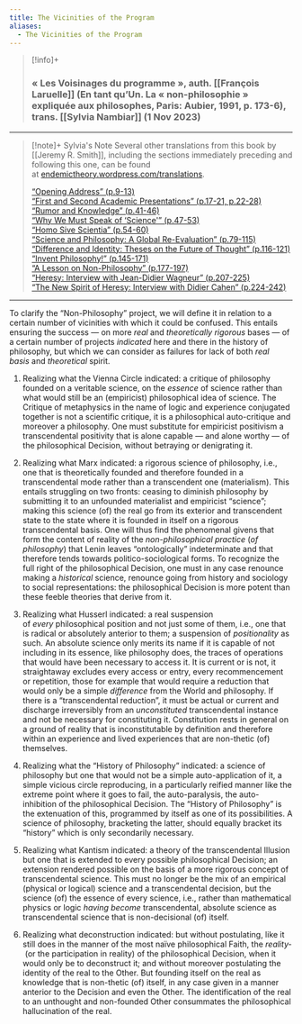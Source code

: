 ```yaml
---
title: The Vicinities of the Program
aliases:
  - The Vicinities of the Program
---
```


>[!info]+ 
>### « Les Voisinages du programme », auth. [[François Laruelle]] (En tant qu’Un. La « non-philosophie » expliquée aux philosophes, Paris: Aubier, 1991, p. 173-6), trans. [[Sylvia Nambiar]] (1 Nov 2023)

-----
>[!note]+ Sylvia's Note
> Several other translations from this book by [[Jeremy R. Smith]], including the sections immediately
> preceding and following this one, can be found at [endemictheory.wordpress.com/translations](https://endemictheory.wordpress.com/translations/).
>
>[“Opening Address” (p.9-13)](https://endemictheory.wordpress.com/2021/05/25/translation-of-francois-laruelle-opening-address-from-en-tant-quun-1991/)  
>[“First and Second Academic Presentations” (p.17-21, p.22-28)](https://endemictheory.wordpress.com/2021/01/02/translation-of-francois-laruelles-first-and-second-academic-presentations/)  
>[“Rumor and Knowledge” (p.41-46)](https://endemictheory.wordpress.com/2023/05/28/translation-of-francois-laruelle-rumor-and-knowledge-from-en-tant-quun-1991/)  
>[“Why We Must Speak of ‘Science'” (p.47-53)](https://endemictheory.wordpress.com/2021/03/16/translation-of-francois-laruelle-why-we-must-speak-of-science-from-en-tant-quun/)  
>[“Homo Sive Scientia” (p.54-60)](https://endemictheory.wordpress.com/2021/03/16/translation-of-francois-laruelle-homo-sive-scientia-from-en-tant-quun/)  
>[“Science and Philosophy: A Global Re-Evaluation” (p.79-115)](https://endemictheory.wordpress.com/2020/12/27/translation-of-francois-laruelle-science-and-philosophy-a-global-re-evaluation/)  
>[“Difference and Identity: Theses on the Future of Thought” (p.116-121)](https://endemictheory.wordpress.com/2021/08/16/translation-of-francois-laruelle-difference-and-identity-theses-on-the-future-of-thought-in-en-tant-quun-1991/)  
>[“Invent Philosophy!” (p.145-171)](https://endemictheory.wordpress.com/2022/08/21/translation-of-francois-laruelle-invent-philosophy-from-en-tant-quun-1991/)  
>[“A Lesson on Non-Philosophy” (p.177-197)](https://endemictheory.wordpress.com/2021/09/27/translation-of-francois-laruelle-a-lesson-on-non-philosophy-from-en-tant-quun-1991/)  
>[“Heresy: Interview with Jean-Didier Wagneur” (p.207-225)](https://endemictheory.wordpress.com/2021/01/07/translation-of-francois-laruelle-heresy-an-interview-with-jean-didier-wagneur/)  
>[“The New Spirit of Heresy: Interview with Didier Cahen” (p.224-242)](https://endemictheory.wordpress.com/2022/04/24/translation-of-francois-laruelle-the-new-spirit-of-heresy-interview-with-didier-cahen-from-en-tant-quun-1991/)

-----

To clarify the “Non-Philosophy” project, we will define it in relation to a certain number of vicinities with which it could be confused. This entails ensuring the success — on more _real_ and _theoretically rigorous_ bases ­— of a certain number of projects _indicated_ here and there in the history of philosophy, but which we can consider as failures for lack of both _real basis_ and _theoretical_ spirit.

1. Realizing what the Vienna Circle indicated: a critique of philosophy founded on a veritable science, on the _essence_ of science rather than what would still be an (empiricist) philosophical idea of science. The Critique of metaphysics in the name of logic and experience conjugated together is not a scientific critique, it is a philosophical auto-critique and moreover a philosophy. One must substitute for empiricist positivism a transcendental positivity that is alone capable — and alone worthy ­— of the philosophical Decision, without betraying or denigrating it.

2. Realizing what Marx indicated: a rigorous science of philosophy, i.e., one that is theoretically founded and therefore founded in a transcendental mode rather than a transcendent one (materialism). This entails struggling on two fronts: ceasing to diminish philosophy by submitting it to an unfounded materialist and empiricist “science”; making this science (of) the real go from its exterior and transcendent state to the state where it is founded in itself on a rigorous transcendental basis. One will thus find the phenomenal givens that form the content of reality of the _non-philosophical practice_ (_of philosophy_) that Lenin leaves “ontologically” indeterminate and that therefore tends towards politico-sociological forms. To recognize the full right of the philosophical Decision, one must in any case renounce making a _historical_ science, renounce going from history and sociology to social representations: the philosophical Decision is more potent than these feeble theories that derive from it.

3. Realizing what Husserl indicated: a real suspension of _every_ philosophical position and not just some of them, i.e., one that is radical or absolutely anterior to them; a suspension of _positionality_ as such. An absolute science only merits its name if it is capable of not including in its essence, like philosophy does, the traces of operations that would have been necessary to access it. It is current or is not, it straightaway excludes every access or entry, every recommencement or repetition, those for example that would require a reduction that would only be a simple _difference_ from the World and philosophy. If there is a “transcendental reduction”, it must be actual or current and discharge irreversibly from an _unconstituted_ transcendental instance and not be necessary for constituting it. Constitution rests in general on a ground of reality that is inconstitutable by definition and therefore within an experience and lived experiences that are non-thetic (of) themselves.

4. Realizing what the “History of Philosophy” indicated: a science of philosophy but one that would not be a simple auto-application of it, a simple vicious circle reproducing, in a particularly reified manner like the extreme point where it goes to fail, the auto-paralysis, the auto-inhibition of the philosophical Decision. The “History of Philosophy” is the extenuation of this, programmed by itself as one of its possibilities. A science of philosophy, bracketing the latter, should equally bracket its “history” which is only secondarily necessary.

5. Realizing what Kantism indicated: a theory of the transcendental Illusion but one that is extended to every possible philosophical Decision; an extension rendered possible on the basis of a more rigorous concept of transcendental science. This must no longer be the mix of an empirical (physical or logical) science and a transcendental decision, but the science (of) the essence of every science, i.e., rather than mathematical physics or logic _having become_ transcendental, absolute science as transcendental science that is non-decisional (of) itself.

6. Realizing what deconstruction indicated: but without postulating, like it still does in the manner of the most naïve philosophical Faith, the _reality­_ (or the participation in reality) of the philosophical Decision, when it would only be to deconstruct it; and without moreover postulating the identity of the real to the Other. But founding itself on the real as knowledge that is non-thetic (of) itself, in any case given in a manner anterior to the Decision and even the Other. The identification of the real to an unthought and non-founded Other consummates the philosophical hallucination of the real.

